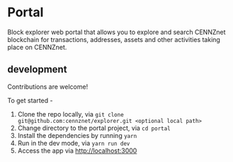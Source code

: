 # Portal

Block explorer web portal that allows you to explore and search CENNZnet blockchain for transactions, addresses, assets and other activities taking place on CENNZnet.

## development

Contributions are welcome!

To get started -

1. Clone the repo locally, via `git clone git@github.com:cennznet/explorer.git <optional local path>`
2. Change directory to the portal project, via `cd portal`
3. Install the dependencies by running `yarn`
4. Run in the dev mode, via `yarn run dev`
5. Access the app via [http://localhost:3000](http://localhost:3000)
